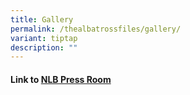 ```yaml
---
title: Gallery
permalink: /thealbatrossfiles/gallery/
variant: tiptap
description: ""
---
```

<h4>Link to <a href="https://www.nlb.gov.sg/main/about-us/press-room-and-publications" rel="noopener nofollow" target="_blank">NLB Press Room</a></h4>
<p></p>